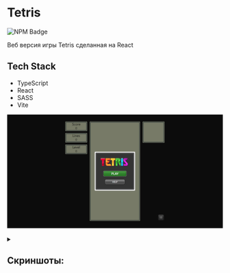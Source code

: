 # Tetris

<p>
    <img alt="NPM Badge" src="https://img.shields.io/badge/v10.2.3-green?label=npm&color=blue">
</p>

<p>
    Веб версия игры Tetris сделанная на React
</p>

## Tech Stack
- TypeScript
- React
- SASS
- Vite

![Start Game](https://github.com/vlagris/tetris/blob/main/screenshots/main.jpg?raw=true)



<details><summary><h2>Скриншоты:</h2></summary>
